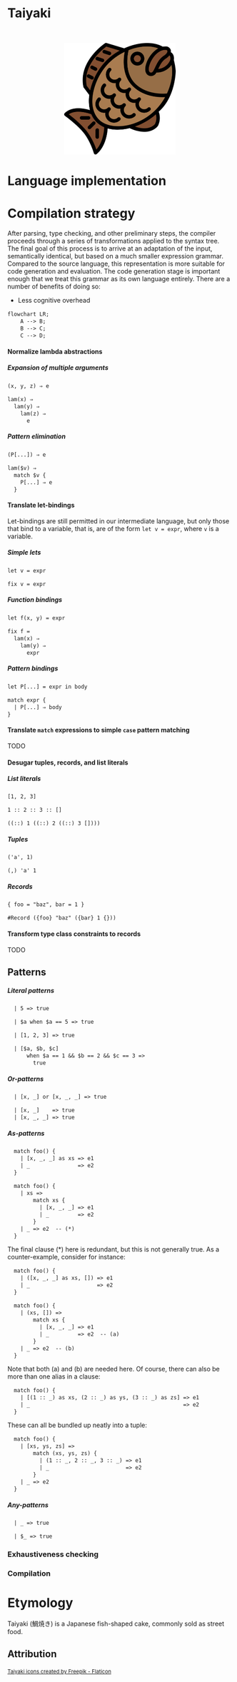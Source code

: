 # Taiyaki

<p>&nbsp;</p>
<p align="center">
  <img src="https://raw.githubusercontent.com/laserpants/area-51/dev/taiyaki/docs/taiyaki.png" width="250" />
</p>

# Language implementation

# Compilation strategy

After parsing, type checking, and other preliminary steps, the compiler
proceeds through a series of transformations applied to the syntax tree. The
final goal of this process is to arrive at an adaptation of the input,
semantically identical, but based on a much smaller expression grammar.
Compared to the source language, this representation is more suitable for code
generation and evaluation. The code generation stage is important enough that
we treat this grammar as its own language entirely. There are a number of
benefits of doing so:

- Less cognitive overhead

```mermaid
flowchart LR;
    A --> B;
    B --> C;
    C --> D;
```

#### Normalize lambda abstractions

##### Expansion of multiple arguments

```
(x, y, z) ⇒ e
```

```
lam(x) ⇒
  lam(y) ⇒
    lam(z) ⇒
      e
```

##### Pattern elimination

```
(P[...]) ⇒ e
```

```
lam($v) ⇒
  match $v {
    P[...] ⇒ e
  }
```

#### Translate let-bindings

Let-bindings are still permitted in our intermediate language, but only those
that bind to a variable, that is, are of the form `let v = expr`, where `v` is
a variable.

##### Simple lets

```
let v = expr
```

```
fix v = expr
```

##### Function bindings

```
let f(x, y) = expr
```

```
fix f =
  lam(x) ⇒
    lam(y) ⇒
      expr
```

##### Pattern bindings

```
let P[...] = expr in body
```

```
match expr {
  | P[...] ⇒ body
}
```

#### Translate `match` expressions to simple `case` pattern matching

TODO

#### Desugar tuples, records, and list literals

##### List literals

```
[1, 2, 3]
```

```
1 :: 2 :: 3 :: []
```

```
((::) 1 ((::) 2 ((::) 3 [])))
```

##### Tuples

```
('a', 1)
```

```
(,) 'a' 1
```

##### Records

```
{ foo = "baz", bar = 1 }
```

```
#Record ({foo} "baz" ({bar} 1 {}))
```

#### Transform type class constraints to records

TODO

## Patterns

##### Literal patterns

```
  | 5 => true
```

```
  | $a when $a == 5 => true
```

```
  | [1, 2, 3] => true
```

```
  | [$a, $b, $c]
      when $a == 1 && $b == 2 && $c == 3 =>
        true
```

##### Or-patterns

```
  | [x, _] or [x, _, _] => true
```

```
  | [x, _]    => true
  | [x, _, _] => true
```

##### As-patterns

```
  match foo() {
    | [x, _, _] as xs => e1
    | _               => e2
  }
```

```
  match foo() {
    | xs =>
        match xs {
          | [x, _, _] => e1
          | _         => e2
        }
    | _ => e2  -- (*)
  }
```

The final clause (*) here is redundant, but this is not generally true.
As a counter-example, consider for instance:

```
  match foo() {
    | ([x, _, _] as xs, []) => e1
    | _                     => e2
  }
```

```
  match foo() {
    | (xs, []) =>
        match xs {
          | [x, _, _] => e1
          | _         => e2  -- (a)
        }
    | _ => e2  -- (b)
  }
```

Note that both (a) and (b) are needed here. Of course, there can also be more
than one alias in a clause:

```
  match foo() {
    | [(1 :: _) as xs, (2 :: _) as ys, (3 :: _) as zs] => e1
    | _                                                => e2
  }
```

These can all be bundled up neatly into a tuple:

```
  match foo() {
    | [xs, ys, zs] =>
        match (xs, ys, zs) {
          | (1 :: _, 2 :: _, 3 :: _) => e1
          | _                        => e2
        }
    | _ => e2
  }
```

<!--

```
  match ys {
    | ((1 :: 2 :: _) as xs, (1 :: 2 :: _) as ys) => xs <> ys
    | _ => e2
  }
```

```
  match ys {
    | (xs , ys) =>
        match (xs, ys) {
          | (1 :: 2 :: _, 1 :: 2 :: _) => xs <> ys
          | _                          => e2
        }
    | _ => e2
  }
```

```
  match ys {
    | (xs , ys) =>
        match xs {
          | 1 :: 2 :: _ =>
              match ys {
                | 1 :: 2 :: _ => xs <> ys
                | _           => e2
              }
          | _ => e2
        }
  }
```

-->

##### Any-patterns

```
  | _ => true
```

```
  | $_ => true
```

### Exhaustiveness checking

### Compilation

# Etymology

Taiyaki (鯛焼き) is a Japanese fish-shaped cake, commonly sold as street food.

## Attribution

<small>
  <a href="https://www.flaticon.com/free-icons/taiyaki" title="taiyaki icons">Taiyaki icons created by Freepik - Flaticon</a>
</small>
